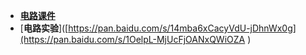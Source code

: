 - [**电路课件**](https://pan.baidu.com/s/14mba6xCacyVdU-jDhnWx0g)
- [**电路实验**]([https://pan.baidu.com/s/14mba6xCacyVdU-jDhnWx0g](https://pan.baidu.com/s/1OelpL-MjUcFjOANxQWiOZA )
